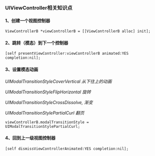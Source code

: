 ### UIViewController相关知识点

#### 1、创建一个视图控制器

```objc
ViewControllerB *viewControllerB = [[ViewControllerB alloc] init];
```

#### 2、跳转（模态）到下一个控制器		

```objc
[self presentViewController:viewControllerB animated:YES completion:nil];
```

#### 3、设置模态动画

*UIModalTransitionStyleCoverVertical 从下往上的动画*

*UIModalTransitionStyleFlipHorizontal 旋转*

*UIModalTransitionStyleCrossDissolve, 渐变*

*UIModalTransitionStylePartialCurl 翻页*

```objc
viewControllerB.modalTransitionStyle = UIModalTransitionStylePartialCurl;
```

#### 4、回到上一级视图控制器

```objc
[self dismissViewControllerAnimated:YES completion:nil];
```


	
